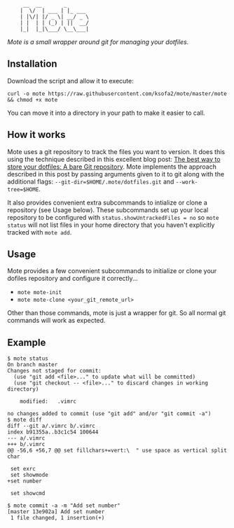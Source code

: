 
```
     __  __       _
    |  \/  | ___ | |_ ___
    | |\/| |/ _ \| __/ _ \
    | |  | | (_) | ||  __/
    |_|  |_|\___/ \__\___|
```
*Mote is a small wrapper around git for managing your dotfiles.*

## Installation

Download the script and allow it to execute:

`curl -o mote https://raw.githubusercontent.com/ksofa2/mote/master/mote && chmod +x mote`

You can move it into a directory in your path to make it easier to call. 

## How it works

Mote uses a git repository to track the files you want to version. It does this using the technique described in this excellent blog post: [The best way to store your dotfiles: A bare Git repository](https://developer.atlassian.com/blog/2016/02/best-way-to-store-dotfiles-git-bare-repo/). Mote implements the approach described in this post by passing arguments given to it to git along with the additional flags: `--git-dir=$HOME/.mote/dotfiles.git` and `--work-tree=$HOME`. 

It also provides convenient extra subcommands to intialize or clone a repository (see Usage below). These subcommands set up your local repository to be configured with `status.showUntrackedFiles = no` so `mote status` will not list files in your home directory that you haven't explicitly tracked with `mote add`.

## Usage

Mote provides a few convenient subcommands to initialize or clone your dofiles repository and configure it correctly...

  - `mote mote-init`
  - `mote mote-clone <your_git_remote_url>`

Other than those commands, mote is just a wrapper for git. So all normal git commands will work as expected. 

## Example

```
$ mote status
On branch master
Changes not staged for commit:
  (use "git add <file>..." to update what will be committed)
  (use "git checkout -- <file>..." to discard changes in working directory)

	modified:   .vimrc

no changes added to commit (use "git add" and/or "git commit -a")
$ mote diff
diff --git a/.vimrc b/.vimrc
index b91355a..b3c1c54 100644
--- a/.vimrc
+++ b/.vimrc
@@ -56,6 +56,7 @@ set fillchars+=vert:\  " use space as vertical split char
 
 set exrc
 set showmode
+set number
 
 set showcmd

$ mote commit -a -m "Add set number"
[master 13e902a] Add set number
 1 file changed, 1 insertion(+)
```
